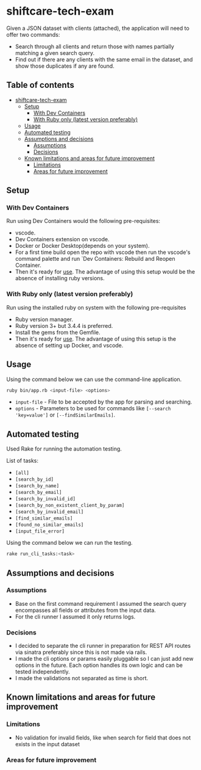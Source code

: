 # shiftcare-tech-exam

Given a JSON dataset with clients (attached), the application will need to offer two commands:

- Search through all clients and return those with names partially matching a given search query.
- Find out if there are any clients with the same email in the dataset, and show those duplicates if any are found.

## Table of contents

- [shiftcare-tech-exam](#shiftcare-tech-exam)
  - [Setup](#setup)
    - [With Dev Containers](#with-dev-containers)
    - [With Ruby only (latest version preferably)](#with-ruby-only-latest-version-preferably)
  - [Usage](#usage)
  - [Automated testing](#automated-testing)
  - [Assumptions and decisions](#assumptions-and-decisions)
    - [Assumptions](#assumptions)
    - [Decisions](#decisions)
  - [Known limitations and areas for future improvement](#known-limitations-and-areas-for-future-improvement)
    - [Limitations](#limitations)
    - [Areas for future improvement](#areas-for-future-improvement)

## Setup

### With Dev Containers

Run using Dev Containers would the following pre-requisites:

- vscode.
- Dev Containers extension on vscode.
- Docker or Docker Desktop(depends on your system).
- For a first time build open the repo with vscode then run the vscode's command palette and run `Dev Containers: Rebuild and Reopen Container.
- Then it's ready for [use](#Usage). The advantage of using this setup would be the absence of installing ruby versions.

### With Ruby only (latest version preferably)

Run using the installed ruby on system with the following pre-requisites

- Ruby version manager.
- Ruby version 3+ but 3.4.4 is preferred.
- Install the gems from the Gemfile.
- Then it's ready for [use](#Usage). The advantage of using this setup is the absence of setting up Docker, and vscode.

## Usage

Using the command below we can use the command-line application.

```bash
ruby bin/app.rb <input-file> <options>
```

- `input-file` - File to be accepted by the app for parsing and searching.
- `options` - Parameters to be used for commands like `[--search 'key=value']` or `[--findSimilarEmails]`.

## Automated testing

Used Rake for running the automation testing.

List of tasks:

- `[all]`
- `[search_by_id]`
- `[search_by_name]`
- `[search_by_email]`
- `[search_by_invalid_id]`
- `[search_by_non_existent_client_by_param]`
- `[search_by_invalid_email]`
- `[find_similar_emails]`
- `[found_no_similar_emails]`
- `[input_file_error]`

Using the command below we can run the testing.

```bash
rake run_cli_tasks:<task>
```

## Assumptions and decisions

### Assumptions

- Base on the first command requirement I assumed the search query encompasses all fields or attributes from the input data.
- For the cli runner I assumed it only returns logs.

### Decisions

- I decided to separate the cli runner in preparation for REST API routes via sinatra preferably since this is not made via rails.
- I made the cli options or params easily pluggable so I can just add new options in the future. Each option handles its own logic and can be tested independently.
- I made the validations not separated as time is short.

## Known limitations and areas for future improvement

### Limitations

- No validation for invalid fields, like when search for field that does not exists in the input dataset

### Areas for future improvement
